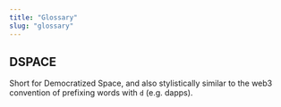 ```yaml
---
title: "Glossary"
slug: "glossary"
---
```


## DSPACE

Short for Democratized Space, and also stylistically similar to the web3 convention of prefixing words with `d` (e.g. dapps).